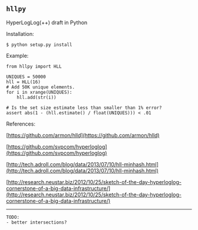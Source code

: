 `hllpy`
------

HyperLogLog(++) draft in Python

Installation:

    $ python setup.py install

Example:

    from hllpy import HLL

    UNIQUES = 50000
    hll = HLL(16)
    # Add 50K unique elements.
    for i in xrange(UNIQUES):
        hll.add(str(i))

    # Is the set size estimate less than smaller than 1% error?
    assert abs(1 - (hll.estimate() / float(UNIQUES))) < .01

References:

[https://github.com/armon/hlld](https://github.com/armon/hlld)

[https://github.com/svpcom/hyperloglog](https://github.com/svpcom/hyperloglog)

[http://tech.adroll.com/blog/data/2013/07/10/hll-minhash.html](http://tech.adroll.com/blog/data/2013/07/10/hll-minhash.html)

[http://research.neustar.biz/2012/10/25/sketch-of-the-day-hyperloglog-cornerstone-of-a-big-data-infrastructure/](http://research.neustar.biz/2012/10/25/sketch-of-the-day-hyperloglog-cornerstone-of-a-big-data-infrastructure/)

-------------------------------------------------------------------


    TODO:
    - better intersections?
